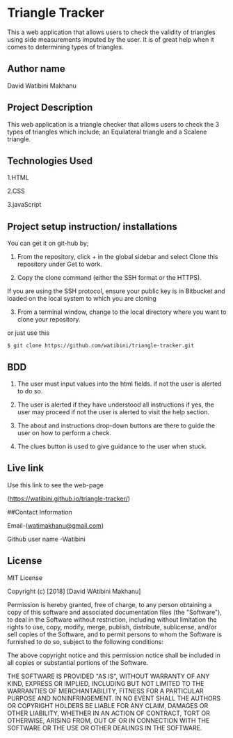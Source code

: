 # Triangle Tracker

This a web application that allows users to check the validity of triangles using side measurements imputed by the user. It is of great help when it comes to determining types of triangles.

## Author name

David Watibini Makhanu

## Project Description

This web application is a triangle checker that allows users to check the 3 types of triangles which include; an Equilateral triangle and a Scalene triangle.

## Technologies Used
1.HTML

2.CSS

3.javaScript


## Project setup instruction/ installations

You can get it on git-hub by;
1. From the repository, click + in the global sidebar and select Clone this repository under Get to work.

2. Copy the clone command (either the SSH format or the HTTPS).

If you are using the SSH protocol, ensure your public key is in Bitbucket and loaded on the local system to which you are cloning

3. From a terminal window, change to the local directory where you want to clone your repository.

or just use this

`$ git clone https://github.com/watibini/triangle-tracker.git`

## BDD

1. The user must input values into the html fields. if not the user is alerted to do so.

2. The user is alerted if they have understood all instructions if yes, the user may proceed if not the user is alerted to visit the help section.

3. The about and instructions drop-down buttons are there to guide the user on how to perform a check.

4. The clues button is used to give guidance to the user when stuck.


## Live link

Use this link to see the web-page

(https://watibini.github.io/triangle-tracker/)

##Contact Information

Email-(watimakhanu@gmail.com)

Github user name -Watibini

## License
MIT License

Copyright (c) [2018] [David WAtibini Makhanu]

Permission is hereby granted, free of charge, to any person obtaining a copy
of this software and associated documentation files (the "Software"), to deal
in the Software without restriction, including without limitation the rights
to use, copy, modify, merge, publish, distribute, sublicense, and/or sell
copies of the Software, and to permit persons to whom the Software is
furnished to do so, subject to the following conditions:

The above copyright notice and this permission notice shall be included in all
copies or substantial portions of the Software.

THE SOFTWARE IS PROVIDED "AS IS", WITHOUT WARRANTY OF ANY KIND, EXPRESS OR
IMPLIED, INCLUDING BUT NOT LIMITED TO THE WARRANTIES OF MERCHANTABILITY,
FITNESS FOR A PARTICULAR PURPOSE AND NONINFRINGEMENT. IN NO EVENT SHALL THE
AUTHORS OR COPYRIGHT HOLDERS BE LIABLE FOR ANY CLAIM, DAMAGES OR OTHER
LIABILITY, WHETHER IN AN ACTION OF CONTRACT, TORT OR OTHERWISE, ARISING FROM,
OUT OF OR IN CONNECTION WITH THE SOFTWARE OR THE USE OR OTHER DEALINGS IN THE
SOFTWARE.

